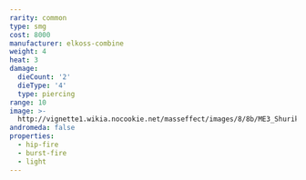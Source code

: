```yaml
---
rarity: common
type: smg
cost: 8000
manufacturer: elkoss-combine
weight: 4
heat: 3
damage:
  dieCount: '2'
  dieType: '4'
  type: piercing
range: 10
image: >-
  http://vignette1.wikia.nocookie.net/masseffect/images/8/8b/ME3_Shuriken_Smg.png/revision/latest?cb=20120317184559
andromeda: false
properties:
  - hip-fire
  - burst-fire
  - light
---
```

